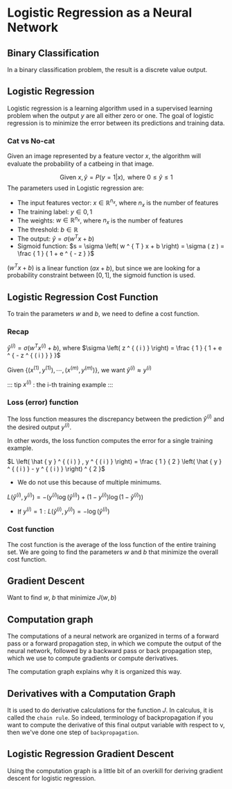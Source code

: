 # Logistic Regression as a Neural Network

## Binary Classification
In a binary classification problem, the result is a discrete value output.

## Logistic Regression
Logistic regression is a learning algorithm used in a supervised learning problem when the output $y$ are all either zero or one. The goal of logistic regression is to minimize the error between its predictions and training data.

### Cat vs No-cat
Given an image represented by a feature vector 𝑥, the algorithm will evaluate the probability of a catbeing in that image.

$$
\text { Given } x , \hat { y } = P ( y = 1 | x ) , \text { where } 0 \leq \hat { y } \leq 1
$$
The parameters used in Logistic regression are:
- The input features vector: $x \in \mathbb { R } ^ { n _ { x } }$, where $n _ { x }$ is the number of features
- The training label: $y \in 0,1$
- The weights: $w \in \mathbb { R } ^ { n _ { x } }$, where $n _ { x }$ is the number of features
- The threshold: $b \in \mathbb { R }$
- The output: $\hat { y } = \sigma \left( w ^ { T } x + b \right)$
- Sigmoid function: $s = \sigma \left( w ^ { T } x + b \right) = \sigma ( z ) = \frac { 1 } { 1 + e ^ { - z } }$

$\left( w ^ { T } x + b \right)$ is a linear function $( a x + b )$, but since we are looking for a probability constraint between $[ 0,1 ] ,$ the sigmoid function is used.

## Logistic Regression Cost Function
To train the parameters $w$ and $b$, we need to define a cost function.

### Recap
$\hat { y } ^ { ( i ) } = \sigma \left( w ^ { T } x ^ { ( i ) } + b \right) ,$ where $\sigma \left( z ^ { ( i ) } \right) = \frac { 1 } { 1 + e ^ { - z ^ { ( i ) } } }$

Given $\left\{ \left( x ^ { ( 1 ) } , y ^ { ( 1 ) } \right) , \cdots , \left( x ^ { ( m ) } , y ^ { ( m ) } \right) \right\} ,$ we want $\hat { y } ^ { ( i ) } \approx y ^ { ( i ) }$

::: tip
$x ^ { ( i ) }$ : the i-th training example
:::

### Loss (error) function
The loss function measures the discrepancy between the prediction $\hat{y}^{(i)}$ and the desired output $y^{(i)}$.

In other words, the loss function computes the error for a single training example.

$L \left( \hat { y } ^ { ( i ) } , y ^ { ( i ) } \right) = \frac { 1 } { 2 } \left( \hat { y } ^ { ( i ) } - y ^ { ( i ) } \right) ^ { 2 }$
  - We do not use this because of multiple minimums.

$L \left( \hat { y } ^ { ( i ) } , y ^ { ( i ) } \right) = - \left( y ^ { ( i ) } \log \left( \hat { y } ^ { ( i ) } \right) + \left( 1 - y ^ { ( i ) } \right) \log \left( 1 - \hat { y } ^ { ( i ) } \right) \right)$
  - If $y ^ { ( i ) } = 1 : L \left( \hat { y } ^ { ( i ) } , y ^ { ( i ) } \right) = - \log \left( \hat { y } ^ { ( i ) } \right)$

### Cost function
The cost function is the average of the loss function of the entire training set. We are going to find the parameters $w$ and $b$ that minimize the overall cost function.

## Gradient Descent
Want to find $w$, $b$ that minimize $J(w,b)$

## Computation graph
The computations of a neural network are organized in terms of a forward pass or a forward propagation step, in which we compute the output of the neural network, followed by a backward pass or back propagation step, which we use to compute gradients or compute derivatives. 

The computation graph explains why it is organized this way.

## Derivatives with a Computation Graph
It is used to do derivative calculations for the function $J$.
In calculus, it is called the `chain rule`.
So indeed, terminology of backpropagation if you want to compute the derivative of this final output variable with respect to v, then we've done one step of `backpropagation`.

## Logistic Regression Gradient Descent
Using the computation graph is a little bit of an overkill for deriving gradient descent for logistic regression.